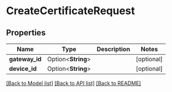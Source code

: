 # CreateCertificateRequest

## Properties

Name | Type | Description | Notes
------------ | ------------- | ------------- | -------------
**gateway_id** | Option<**String**> |  | [optional]
**device_id** | Option<**String**> |  | [optional]

[[Back to Model list]](../README.md#documentation-for-models) [[Back to API list]](../README.md#documentation-for-api-endpoints) [[Back to README]](../README.md)


